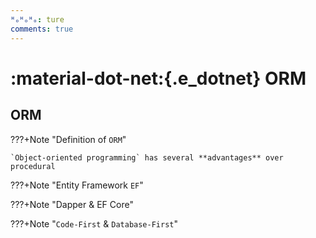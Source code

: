 ```yaml
---
ᴴₒᴴₒᴴₒ: ture
comments: true
---
```


# **:material-dot-net:{.e_dotnet} ORM**

## **ORM**

???+Note "Definition of `ORM`"

    `Object-oriented programming` has several **advantages** over procedural


???+Note "Entity Framework `EF`"


???+Note "Dapper & EF Core"


???+Note "`Code-First` & `Database-First`"




